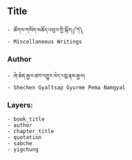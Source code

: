## Title
	- ཚོགས་གསོག་མཆོད་འབུལ་གྱི་སྐོར།༼ཀ༽
	- Miscellaneous Writings

### Author
	- ཞེ་ཆེན་རྒྱལ་ཚབ་འགྱུར་མེད་པདྨ་རྣམ་རྒྱལ།
	- Shechen Gyaltsap Gyurme Pema Namgyal

### Layers:
	- book_title
	- author
	- chapter_title
	- quotation
	- sabche
	- yigchung
